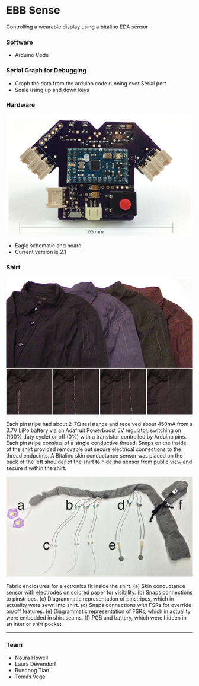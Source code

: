 # EBB Sense
  Controlling a wearable display using a bitalino EDA sensor

### Software
- Arduino Code

### Serial Graph for Debugging
- Graph the data from the arduino code running over Serial port
- Scale using up and down keys

### Hardware

![Custom PCB](https://github.com/Noura/ebbsense/blob/master/images/beautifulPCB_simplified-01.jpg)

- Eagle schematic and board
- Current version is 2.1

### Shirt

![Shirt](https://github.com/Noura/ebbsense/blob/master/images/shirt_rippleeffect.jpg)

Each pinstripe had about 2-7Ω resistance and received about 450mA from a 3.7V LiPo battery via an Adafruit Powerboost 5V regulator, switching on (100% duty cycle) or off (0%) with a transistor controlled by Arduino pins. Each pinstripe consists of a single conductive thread. Snaps on the inside of the shirt provided removable but secure electrical connections to the thread endpoints. A Bitalino skin conductance sensor was placed on the back of the left shoulder of the shirt to hide the sensor from public view and secure it within the shirt. 

![Electronics Physical Diagram](https://github.com/Noura/ebbsense/blob/master/images/electronics_diagram.jpeg)

Fabric enclosures for electronics fit inside the shirt. (a) Skin conductance sensor with electrodes on colored paper for visibility. (b) Snaps connections to pinstripes. (c) Diagrammatic representation of pinstripes, which in actuality were sewn into shirt. (d) Snaps connections with FSRs for override on/off features. (e) Diagrammatic representation of FSRs, which in actuality were embedded in shirt seams. (f) PCB and battery, which were hidden in an interior shirt pocket.

---

### Team
- Noura Howell
- Laura Devendorf
- Rundong Tian
- Tomás Vega
